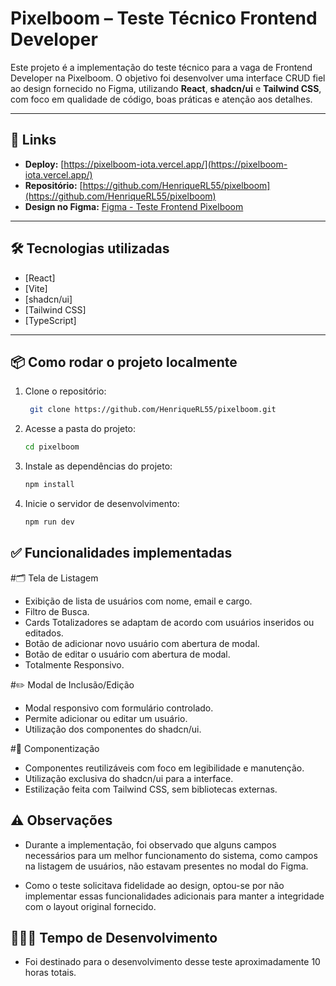 # Pixelboom – Teste Técnico Frontend Developer

Este projeto é a implementação do teste técnico para a vaga de Frontend Developer na Pixelboom. O objetivo foi desenvolver uma interface CRUD fiel ao design fornecido no Figma, utilizando **React**, **shadcn/ui** e **Tailwind CSS**, com foco em qualidade de código, boas práticas e atenção aos detalhes.

---

## 🔗 Links

- **Deploy:** [https://pixelboom-iota.vercel.app/](https://pixelboom-iota.vercel.app/)  
- **Repositório:** [https://github.com/HenriqueRL55/pixelboom](https://github.com/HenriqueRL55/pixelboom)  
- **Design no Figma:** [Figma - Teste Frontend Pixelboom](https://www.figma.com/design/TOALrzlKsyYKDhWIIvysNI/Teste-Frontend-Developer?node-id=0-1&p=f&t=zOhH8xCc9PoFIDQK-0)

---

## 🛠️ Tecnologias utilizadas

- [React]
- [Vite]
- [shadcn/ui]
- [Tailwind CSS]
- [TypeScript]

---

## 📦 Como rodar o projeto localmente

1. Clone o repositório:
   ```bash
    git clone https://github.com/HenriqueRL55/pixelboom.git

2. Acesse a pasta do projeto:
     ```bash
    cd pixelboom

3. Instale as dependências do projeto:
     ```bash
    npm install

4. Inicie o servidor de desenvolvimento:
    ```bash
    npm run dev


## ✅ Funcionalidades implementadas

#🗂️ Tela de Listagem

- Exibição de lista de usuários com nome, email e cargo.
- Filtro de Busca.
- Cards Totalizadores se adaptam de acordo com usuários inseridos ou editados.
- Botão de adicionar novo usuário com abertura de modal.
- Botão de editar o usuário com abertura de modal.
- Totalmente Responsivo.

#✏️ Modal de Inclusão/Edição

- Modal responsivo com formulário controlado.
- Permite adicionar ou editar um usuário.
- Utilização dos componentes do shadcn/ui.

#🧱 Componentização

- Componentes reutilizáveis com foco em legibilidade e manutenção.
- Utilização exclusiva do shadcn/ui para a interface.
- Estilização feita com Tailwind CSS, sem bibliotecas externas.

## ⚠️ Observações

- Durante a implementação, foi observado que alguns campos necessários para um melhor funcionamento do sistema, como campos na listagem de usuários, não estavam presentes no modal do Figma.

- Como o teste solicitava fidelidade ao design, optou-se por não implementar essas funcionalidades adicionais para manter a integridade com o layout original fornecido.

## 👨🏻‍💻 Tempo de Desenvolvimento 

- Foi destinado para o desenvolvimento desse teste aproximadamente 10 horas totais.